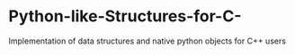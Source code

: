# Python-like-Structures-for-C-
Implementation of data structures and native python objects for C++ users

